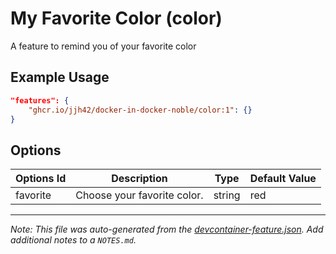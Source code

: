 
# My Favorite Color (color)

A feature to remind you of your favorite color

## Example Usage

```json
"features": {
    "ghcr.io/jjh42/docker-in-docker-noble/color:1": {}
}
```

## Options

| Options Id | Description | Type | Default Value |
|-----|-----|-----|-----|
| favorite | Choose your favorite color. | string | red |



---

_Note: This file was auto-generated from the [devcontainer-feature.json](https://github.com/jjh42/docker-in-docker-noble/blob/main/src/color/devcontainer-feature.json).  Add additional notes to a `NOTES.md`._
